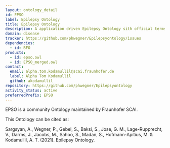 ```yaml
---
layout: ontology_detail
id: EPSO
label: Epilepsy Ontology
title: Epilepsy Ontology
description: A application driven Epilepsy Ontology sith official terms from the ILAE.
domain: disease
tracker: https://github.com/phwegner/Epilepsyontology/issues
dependencies:
  - id: BFO
products:
  - id: epso.owl
  - id: EPSO_merged.owl
contact:
  email: alpha.tom.kodamullil@scai.fraunhofer.de
  label: Alpha Tom Kodamullil
  github: akodamullil
repository: https://github.com/phwegner/Epilepsyontology
activity_status: active
preferredPrefix: EPSO
---
```


EPSO is a community Ontology maintained by Fraunhofer SCAI. 

This Ontology can be cited as: 

Sargsyan, A., Wegner, P., Gebel, S., Baksi, S., Jose, G. M., Lage-Rupprecht, V., Darms, J., Jacobs, M., Sahoo, S., Madan, S., Hofmann-Apitius, M. & Kodamullil, A. T. (2021). Epilepsy Ontology.

